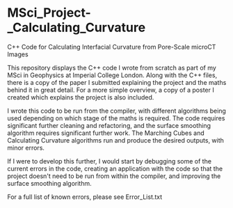 # MSci_Project-_Calculating_Curvature
C++ Code for Calculating Interfacial Curvature from Pore-Scale microCT Images

This repository displays the C++ code I wrote from scratch as part of my MSci in Geophysics at Imperial College London.
Along with the C++ files, there is a copy of the paper I submitted explaining the project and the maths behind it in great detail.
For a more simple overview, a copy of a poster I created which explains the project is also included.

I wrote this code to be run from the compiler, with different algorithms being used depending on which stage of the maths is required.
The code requires significant further cleaning and refactoring, and the surface smoothing algorithm requires significant further work.
The Marching Cubes and Calculating Curvature algorithms run and produce the desired outputs, with minor errors.

If I were to develop this further, I would start by debugging some of the current errors in the code, creating an application with the code so that the project doesn't need to be run from within the compiler, and improving the surface smoothing algorithm.

For a full list of known errors, please see Error_List.txt
